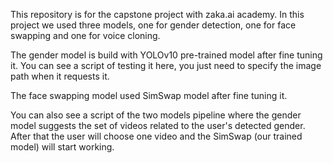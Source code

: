 This repository is for the capstone project with zaka.ai academy.
In this project we used three models, one for gender detection, one for face swapping and one for voice cloning.

The gender model is build with YOLOv10 pre-trained model after fine tuning it.
You can see a script of testing it here, you just need to specify the image path when it requests it.


The face swapping model used SimSwap model after fine tuning it.

You can also see a script of the two models pipeline where the gender model suggests the set of videos related to the user's detected gender. After that the user will choose one video and the SimSwap (our trained model) will start working.
